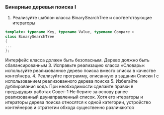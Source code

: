 ### Бинарные деревья поиска I
1. Реализуйте шаблон класса BinarySearchTree и соответствующие итераторы
```cpp
template< typename Key, typename Value, typename Compare >
class BinarySearchTree
{
...
};
```
Интерфейс класса должен быть безопасным. Дерево должно быть сбалансированным
3. Исправьте реализацию класса «Словарь»: используйте реализованное дерево поиска вместо списка
в качестве контейнера.
4. Реализуйте программу, описанную в задании Списки I с использованием реализованного дерева
поиска
5. Избегайте дублирования кода. При необходимости сделайте правки в предыдущих работах
Совет-1 Не берите за основу ранее реализованный двунаправленный список. Хотя его итераторы и итераторы
дерева поиска относятся к одной категории, устройство контейнеров и стратегии обхода существенно
различаются

